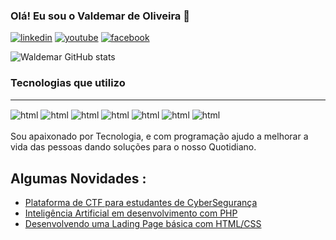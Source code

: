 
### Olá! Eu sou o Valdemar de Oliveira 👋

[![linkedin](https://img.shields.io/badge/LinkedIn-0077B5?style=for-the-badge&logo=linkedin&logoColor=white)](https://www.linkedin.com/in/waldemar-oliveira-673824243/) 
[![youtube](https://img.shields.io/badge/YouTube-FF0000?style=for-the-badge&logo=youtube&logoColor=white)](https://www.youtube.com/@eowaldemar4916)
[![facebook](https://img.shields.io/badge/Facebook-1877F2?style=for-the-badge&logo=facebook&logoColor=white)]([https://www.youtube.com/@eowaldemar4916](https://www.facebook.com/omagico.dascartas))

![Waldemar GitHub stats](https://github-readme-stats.vercel.app/api?username=waldemar24&show_icons=true&theme=dracula)



### Tecnologias que utilizo
<hr>

<div style="display: inline_block">
<img alt="html" src="https://img.shields.io/badge/HTML5-E34F26?style=for-the-badge&logo=html5&logoColor=white" align="center">
<img alt="html" src="https://img.shields.io/badge/CSS3-1572B6?style=for-the-badge&logo=css3&logoColor=white" align="center">
<img alt="html" src="https://img.shields.io/badge/PHP-777BB4?style=for-the-badge&logo=php&logoColor=white" align="center">
<img alt="html" src="https://img.shields.io/badge/Python-14354C?style=for-the-badge&logo=python&logoColor=white" align="center">
<img alt="html" src="https://img.shields.io/badge/MySQL-005C84?style=for-the-badge&logo=mysql&logoColor=white" align="center">
<img alt="html" src="https://img.shields.io/badge/Bootstrap-563D7C?style=for-the-badge&logo=bootstrap&logoColor=white" align="center">
<img alt="html" src="https://img.shields.io/badge/JavaScript-F7DF1E?style=for-the-badge&logo=javascript&logoColor=black" align="center">

</div>
<br>
Sou apaixonado por Tecnologia, e com programação ajudo a melhorar a vida das pessoas dando soluções para o nosso Quotidiano.

## Algumas Novidades :

- [Plataforma de CTF para estudantes de CyberSegurança](https://)<br>
- [Inteligência Artificial em desenvolvimento com PHP ](https://)<br>
- [Desenvolvendo uma Lading Page básica com HTML/CSS ](https://)<br>
